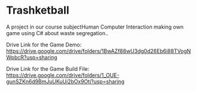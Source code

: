 # Trashketball
A project in our course subjectHuman Computer Interaction making own game using C# about waste segregation..

Drive Link for the Game Demo: 
https://drive.google.com/drive/folders/1BwAZf88wU3dg0d26Eb6i88TVogNWpbcR?usp=sharing

Drive Link for the Game Build File: 
https://drive.google.com/drive/folders/1_OUE-gunSZKn6d9BmJuUKuUi2bOx9Otj?usp=sharing
